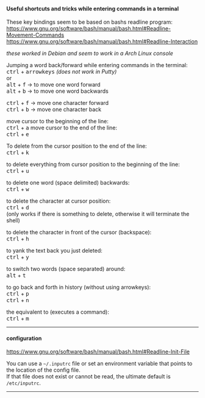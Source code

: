 #### Useful shortcuts and tricks while entering commands in a terminal

These key bindings seem to be based on bashs readline program:\
https://www.gnu.org/software/bash/manual/bash.html#Readline-Movement-Commands \
https://www.gnu.org/software/bash/manual/bash.html#Readline-Interaction

*these worked in Debian and seem to work in a Arch Linux console*

Jumping a word back/forward while entering commands in the terminal:\
<kbd>ctrl</kbd> + <kbd>arrowkeys</kbd> *(does not work in Putty)*\
or\
<kbd>alt</kbd> + <kbd>f</kbd> -> to move one word forward\
<kbd>alt</kbd> + <kbd>b</kbd> -> to move one word backwards

<kbd>ctrl</kbd> + <kbd>f</kbd> -> move one character forward\
<kbd>ctrl</kbd> + <kbd>b</kbd> -> move one character back

move cursor to the beginning of the line:\
<kbd>ctrl</kbd> + <kbd>a</kbd>
move cursor to the end of the line:\
<kbd>ctrl</kbd> + <kbd>e</kbd>

To delete from the cursor position to the end of the line:\
<kbd>ctrl</kbd> + <kbd>k</kbd>

to delete everything from cursor position to the beginning of the line:\
<kbd>ctrl</kbd> + <kbd>u</kbd>

to delete one word (space delimited) backwards:\
<kbd>ctrl</kbd> + <kbd>w</kbd>

to delete the character at cursor position:\
<kbd>ctrl</kbd> + <kbd>d</kbd>\
(only works if there is something to delete, otherwise it will terminate the shell)

to delete the character in front of the cursor (backspace):\
<kbd>ctrl</kbd> + <kbd>h</kbd>

to yank the text back you just deleted:\
<kbd>ctrl</kbd> + <kbd>y</kbd>

to switch two words (space separated) around:\
<kbd>alt</kbd> + <kbd>t</kbd>

to go back and forth in history (without using arrowkeys):\
<kbd>ctrl</kbd> + <kbd>p</kbd>\
<kbd>ctrl</kbd> + <kbd>n</kbd>

the equivalent to <enter> (executes a command):\
<kbd>ctrl</kbd> + <kbd>m</kbd>

---

#### configuration

https://www.gnu.org/software/bash/manual/bash.html#Readline-Init-File

You can use a `~/.inputrc` file or set an environment variable that points to the location of
the config file.\
If that file does not exist or cannot be read, the ultimate default is `/etc/inputrc`.

---

